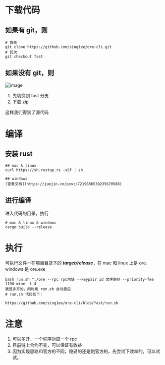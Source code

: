 # 下载代码
## 如果有 git，则
```shell
# 首先
git clone https://github.com/sing1ee/ore-cli.git
# 其次
git checkout fast
```

## 如果没有 git，则
![image](https://github.com/sing1ee/ore-cli/assets/1057882/286fbf4c-5653-469b-959a-42828a4345a2)
1. 先切换到 fast 分支
2. 下载 zip

这样我们得到了源代码

# 编译

## 安装 rust
```shell
## mac & linux 
curl https://sh.rustup.rs -sSf | sh

## windows
[查看文档](https://juejin.cn/post/7219656530235670588)
```

## 进行编译
进入代码的目录，执行
```shell
# mac & linux & windows
cargo build --release

```

# 执行
可执行文件一在项目目录下的 ***target/release***，在 mac 和 linux 上是 ore，windows 是 ore.exe
```shell
bash run.sh "./ore --rpc rpc地址 --keypair id 文件路径 --priority-fee 1100 mine -t 4
我是多开的，同时用 run.sh 自动重启
# run.sh 代码如下：

https://github.com/sing1ee/ore-cli/blob/fast/run.sh
```

# 注意
1. 可以多开，一个程序对应一个 rpc
2. 目前链上合约不变，可以保证有收益
3. 因为实现思路和官方的不同，稳妥的还是跑官方的，先尝试下效率的，可以试试。
